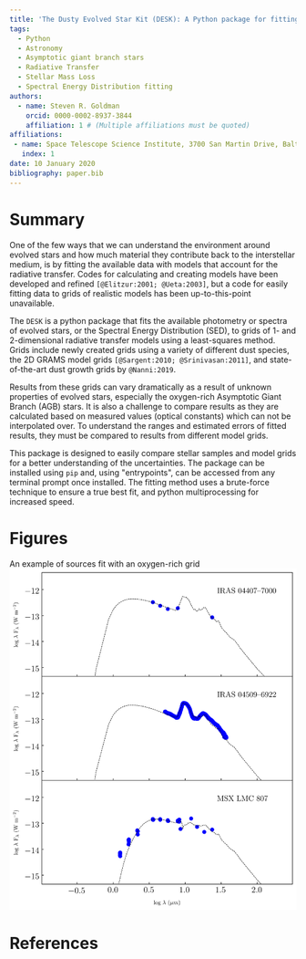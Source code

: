 ```yaml
---
title: 'The Dusty Evolved Star Kit (DESK): A Python package for fitting the Spectral Energy Distribution of Evolved Stars'
tags:
  - Python
  - Astronomy
  - Asymptotic giant branch stars
  - Radiative Transfer
  - Stellar Mass Loss
  - Spectral Energy Distribution fitting
authors:
  - name: Steven R. Goldman
    orcid: 0000-0002-8937-3844
    affiliation: 1 # (Multiple affiliations must be quoted)
affiliations:
 - name: Space Telescope Science Institute, 3700 San Martin Drive, Baltimore, MD 21218, USA
   index: 1
date: 10 January 2020
bibliography: paper.bib
---
```


# Summary

One of the few ways that we can understand the environment around evolved stars and how much material they contribute back to the interstellar medium, is by fitting the available data with models that account for the radiative transfer. Codes for calculating and creating models have been developed and refined `[@Elitzur:2001; @Ueta:2003]`, but a code for easily fitting data to grids of realistic models has been up-to-this-point unavailable.

The ``DESK`` is a python package that fits the available photometry or spectra of evolved stars, or the Spectral Energy Distribution (SED), to grids of 1- and 2-dimensional radiative transfer models using a least-squares method. Grids include newly created grids using a variety of different dust species, the 2D GRAMS model grids `[@Sargent:2010; @Srinivasan:2011]`, and state-of-the-art dust growth grids by `@Nanni:2019`.

Results from these grids can vary dramatically as a result of unknown properties of evolved stars, especially the oxygen-rich Asymptotic Giant Branch (AGB) stars. It is also a challenge to compare results as they are calculated based on measured values (optical constants) which can not be interpolated over. To understand the ranges and estimated errors of fitted results, they must be compared to results from different model grids.

This package is designed to easily compare stellar samples and model grids for a better understanding of the uncertainties. The package can be installed using `pip` and, using "entrypoints", can be accessed from any terminal prompt once installed. The fitting method uses a brute-force technique to ensure a true best fit, and python multiprocessing for increased speed.

# Figures

An example of sources fit with an oxygen-rich grid  ![Example figure.](docs/example.png)

# References
